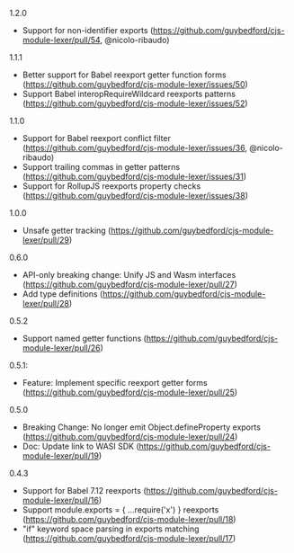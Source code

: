 1.2.0
- Support for non-identifier exports (https://github.com/guybedford/cjs-module-lexer/pull/54, @nicolo-ribaudo)

1.1.1
- Better support for Babel reexport getter function forms (https://github.com/guybedford/cjs-module-lexer/issues/50)
- Support Babel interopRequireWildcard reexports patterns (https://github.com/guybedford/cjs-module-lexer/issues/52)

1.1.0
- Support for Babel reexport conflict filter (https://github.com/guybedford/cjs-module-lexer/issues/36, @nicolo-ribaudo)
- Support trailing commas in getter patterns (https://github.com/guybedford/cjs-module-lexer/issues/31)
- Support for RollupJS reexports property checks (https://github.com/guybedford/cjs-module-lexer/issues/38)

1.0.0
- Unsafe getter tracking (https://github.com/guybedford/cjs-module-lexer/pull/29)

0.6.0
- API-only breaking change: Unify JS and Wasm interfaces (https://github.com/guybedford/cjs-module-lexer/pull/27)
- Add type definitions (https://github.com/guybedford/cjs-module-lexer/pull/28)

0.5.2
- Support named getter functions (https://github.com/guybedford/cjs-module-lexer/pull/26)

0.5.1:
- Feature: Implement specific reexport getter forms (https://github.com/guybedford/cjs-module-lexer/pull/25)

0.5.0
- Breaking Change: No longer emit Object.defineProperty exports (https://github.com/guybedford/cjs-module-lexer/pull/24)
- Doc: Update link to WASI SDK (https://github.com/guybedford/cjs-module-lexer/pull/19)

0.4.3
- Support for Babel 7.12 reexports (https://github.com/guybedford/cjs-module-lexer/pull/16)
- Support module.exports = { ...require('x') } reexports (https://github.com/guybedford/cjs-module-lexer/pull/18)
- "if" keyword space parsing in exports matching (https://github.com/guybedford/cjs-module-lexer/pull/17)
